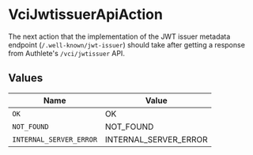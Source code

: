 # VciJwtissuerApiAction

The next action that the implementation of the JWT issuer metadata
endpoint (`/.well-known/jwt-issuer`) should take after getting
a response from Authlete's `/vci/jwtissuer` API.



## Values

| Name                    | Value                   |
| ----------------------- | ----------------------- |
| `OK`                    | OK                      |
| `NOT_FOUND`             | NOT_FOUND               |
| `INTERNAL_SERVER_ERROR` | INTERNAL_SERVER_ERROR   |